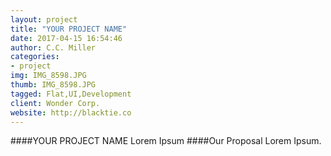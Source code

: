 ```yaml
---
layout: project
title: "YOUR PROJECT NAME"
date: 2017-04-15 16:54:46
author: C.C. Miller
categories:
- project
img: IMG_8598.JPG
thumb: IMG_8598.JPG
tagged: Flat,UI,Development
client: Wonder Corp.
website: http://blacktie.co
---
```

####YOUR PROJECT NAME
Lorem Ipsum
####Our Proposal
Lorem Ipsum.